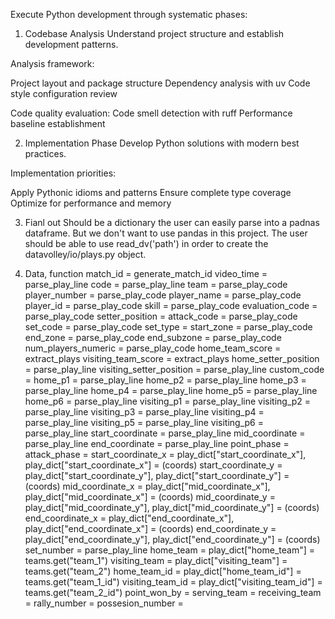 Execute Python development through systematic phases:

1. Codebase Analysis
   Understand project structure and establish development patterns.

Analysis framework:

Project layout and package structure
Dependency analysis with uv
Code style configuration review

Code quality evaluation:
Code smell detection with ruff
Performance baseline establishment

2. Implementation Phase
   Develop Python solutions with modern best practices.

Implementation priorities:

Apply Pythonic idioms and patterns
Ensure complete type coverage
Optimize for performance and memory

3. Fianl out
   Should be a dictionary the user can easily parse into a padnas dataframe. But we don't want to use pandas in this project.
   The user should be able to use read_dv('path') in order to create the datavolley/io/plays.py object.

4. Data, function
   match_id = generate_match_id
   video_time = parse_play_line
   code = parse_play_line
   team = parse_play_code
   player_number = parse_play_code
   player_name = parse_play_code
   player_id = parse_play_code
   skill = parse_play_code
   evaluation_code = parse_play_code
   setter_position =
   attack_code = parse_play_code
   set_code = parse_play_code
   set_type =
   start_zone = parse_play_code
   end_zone = parse_play_code
   end_subzone = parse_play_code
   num_players_numeric = parse_play_code
   home_team_score = extract_plays
   visiting_team_score = extract_plays
   home_setter_position = parse_play_line
   visiting_setter_position = parse_play_line
   custom_code =
   home_p1 = parse_play_line
   home_p2 = parse_play_line
   home_p3 = parse_play_line
   home_p4 = parse_play_line
   home_p5 = parse_play_line
   home_p6 = parse_play_line
   visiting_p1 = parse_play_line
   visiting_p2 = parse_play_line
   visiting_p3 = parse_play_line
   visiting_p4 = parse_play_line
   visiting_p5 = parse_play_line
   visiting_p6 = parse_play_line
   start_coordinate = parse_play_line
   mid_coordinate = parse_play_line
   end_coordinate = parse_play_line
   point_phase =
   attack_phase =
   start_coordinate_x = play_dict["start_coordinate_x"], play_dict["start_coordinate_x"] = (coords)
   start_coordinate_y = play_dict["start_coordinate_y"], play_dict["start_coordinate_y"] = (coords)
   mid_coordinate_x = play_dict["mid_coordinate_x"], play_dict["mid_coordinate_x"] = (coords)
   mid_coordinate_y = play_dict["mid_coordinate_y"], play_dict["mid_coordinate_y"] = (coords)
   end_coordinate_x = play_dict["end_coordinate_x"], play_dict["end_coordinate_x"] = (coords)
   end_coordinate_y = play_dict["end_coordinate_y"], play_dict["end_coordinate_y"] = (coords)
   set_number = parse_play_line
   home_team = play_dict["home_team"] = teams.get("team_1")
   visiting_team = play_dict["visiting_team"] = teams.get("team_2")
   home_team_id = play_dict["home_team_id"] = teams.get("team_1_id")
   visiting_team_id = play_dict["visiting_team_id"] = teams.get("team_2_id")
   point_won_by =
   serving_team =
   receiving_team =
   rally_number =
   possesion_number =
